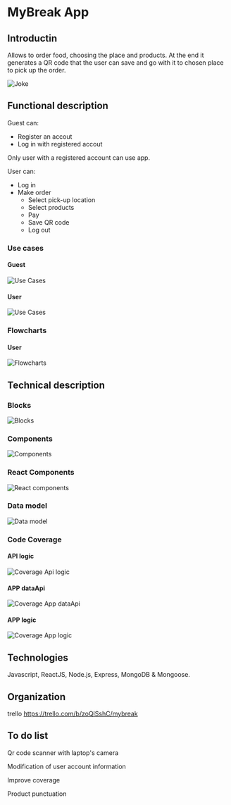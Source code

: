 # MyBreak App

## Introductin
Allows to order food, choosing the place and products. At the end it generates a QR code
that the user can save and go with it to chosen place to pick up the order.

![Joke](img/joke.gif)
## Functional description
Guest can:
- Register an accout
- Log in with registered accout

Only user with a registered account can use app.

User can:
- Log in
- Make order
    - Select pick-up location
    - Select products
    - Pay
    - Save QR code
    - Log out

### Use cases

#### Guest 
![Use Cases](img/anonymous-use-cases.jpg)

#### User
![Use Cases](img/user-use-cases.jpg)

### Flowcharts

#### User
![Flowcharts](img/flow-user.jpg)

## Technical  description

### Blocks
![Blocks](img/blocks.jpg)

### Components
![Components](img/components.jpg)

### React Components
![React components](img/react-components.jpg)

### Data model
![Data model](img/data-model.jpg)

### Code Coverage
####  API logic
![Coverage Api logic](img/coverage-api-logic.jpg)
####  APP dataApi
![Coverage App dataApi](img/coverage-app-dataapi.jpg)
####  APP logic
![Coverage App logic](img/coverage-app-logic.jpg)

## Technologies

Javascript, ReactJS, Node.js, Express, MongoDB & Mongoose.

## Organization
trello
https://trello.com/b/zoQlSshC/mybreak

## To do list

Qr code scanner with laptop's camera

Modification of user account information

Improve coverage

Product punctuation